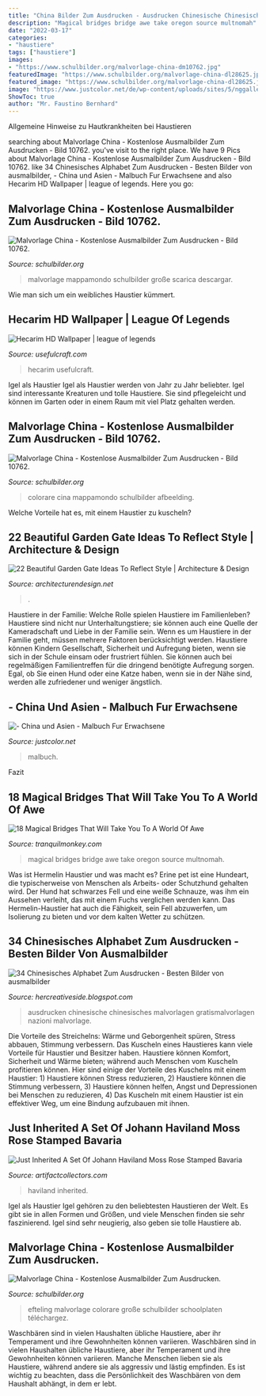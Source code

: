 ```yaml
---
title: "China Bilder Zum Ausdrucken - Ausdrucken Chinesische Chinesisches Malvorlagen Gratismalvorlagen Nazioni Malvorlage"
description: "Magical bridges bridge awe take oregon source multnomah"
date: "2022-03-17"
categories:
- "haustiere"
tags: ["haustiere"]
images:
- "https://www.schulbilder.org/malvorlage-china-dm10762.jpg"
featuredImage: "https://www.schulbilder.org/malvorlage-china-dl28625.jpg"
featured_image: "https://www.schulbilder.org/malvorlage-china-dl28625.jpg"
image: "https://www.justcolor.net/de/wp-content/uploads/sites/5/nggallery/china-asia/malbuch-fur-erwachsene-china-asia-10.gif"
ShowToc: true
author: "Mr. Faustino Bernhard"
---
```



Allgemeine Hinweise zu Hautkrankheiten bei Haustieren

	

		
searching about Malvorlage China - Kostenlose Ausmalbilder Zum Ausdrucken - Bild 10762. you've visit to the right place. We have 9 Pics about Malvorlage China - Kostenlose Ausmalbilder Zum Ausdrucken - Bild 10762. like 34 Chinesisches Alphabet Zum Ausdrucken - Besten Bilder von ausmalbilder, - China und Asien - Malbuch Fur Erwachsene and also Hecarim HD Wallpaper | league of legends. Here you go:
		
    
## Malvorlage China - Kostenlose Ausmalbilder Zum Ausdrucken - Bild 10762.

<img loading=lazy src="https://www.schulbilder.org/malvorlage-china-dm10762.jpg" onerror="this.onerror=null;this.src='https://tse2.mm.bing.net/th?id=OIP._HxfWm_Ie55Fc_bdfxQlawHaKd&amp;pid=15.1';" alt="Malvorlage China - Kostenlose Ausmalbilder Zum Ausdrucken - Bild 10762.">

_Source: schulbilder.org_

>malvorlage mappamondo schulbilder große scarica descargar. 

	

Wie man sich um ein weibliches Haustier kümmert.

    
## Hecarim HD Wallpaper | League Of Legends

<img loading=lazy src="https://www.usefulcraft.com/wp-content/uploads/2019/12/Hecarim-HD-Wallpaper-13.jpg" onerror="this.onerror=null;this.src='https://tse2.mm.bing.net/th?id=OIP.sHjpf4o1D0zxYKYJJIXccQHaKM&amp;pid=15.1';" alt="Hecarim HD Wallpaper | league of legends">

_Source: usefulcraft.com_

>hecarim usefulcraft. 

	

Igel als Haustier
Igel als Haustier werden von Jahr zu Jahr beliebter. Igel sind interessante Kreaturen und tolle Haustiere. Sie sind pflegeleicht und können im Garten oder in einem Raum mit viel Platz gehalten werden.

    
## Malvorlage China - Kostenlose Ausmalbilder Zum Ausdrucken - Bild 10762.

<img loading=lazy src="https://www.schulbilder.org/malvorlage-china-dl10762.jpg" onerror="this.onerror=null;this.src='https://tse1.mm.bing.net/th?id=OIP.gOWJ6sKULVCaLGmSwoUpGQHaKc&amp;pid=15.1';" alt="Malvorlage China - Kostenlose Ausmalbilder Zum Ausdrucken - Bild 10762.">

_Source: schulbilder.org_

>colorare cina mappamondo schulbilder afbeelding. 

	

Welche Vorteile hat es, mit einem Haustier zu kuscheln?

    
## 22 Beautiful Garden Gate Ideas To Reflect Style | Architecture &amp; Design

<img loading=lazy src="https://cdn.architecturendesign.net/wp-content/uploads/2014/08/garden-gate-3.jpg" onerror="this.onerror=null;this.src='https://tse2.mm.bing.net/th?id=OIP.NefSL-YnZ59MIBU_2jd_PAHaJ4&amp;pid=15.1';" alt="22 Beautiful Garden Gate Ideas To Reflect Style | Architecture &amp; Design">

_Source: architecturendesign.net_

>. 

	

Haustiere in der Familie: Welche Rolle spielen Haustiere im Familienleben?
Haustiere sind nicht nur Unterhaltungstiere; sie können auch eine Quelle der Kameradschaft und Liebe in der Familie sein. Wenn es um Haustiere in der Familie geht, müssen mehrere Faktoren berücksichtigt werden. Haustiere können Kindern Gesellschaft, Sicherheit und Aufregung bieten, wenn sie sich in der Schule einsam oder frustriert fühlen. Sie können auch bei regelmäßigen Familientreffen für die dringend benötigte Aufregung sorgen. Egal, ob Sie einen Hund oder eine Katze haben, wenn sie in der Nähe sind, werden alle zufriedener und weniger ängstlich.

    
## - China Und Asien - Malbuch Fur Erwachsene

<img loading=lazy src="https://www.justcolor.net/de/wp-content/uploads/sites/5/nggallery/china-asia/malbuch-fur-erwachsene-china-asia-10.gif" onerror="this.onerror=null;this.src='https://tse1.mm.bing.net/th?id=OIP.vcFpF84sJK2XoAbPU6_SYgHaJ5&amp;pid=15.1';" alt="- China und Asien - Malbuch Fur Erwachsene">

_Source: justcolor.net_

>malbuch. 

	

Fazit

    
## 18 Magical Bridges That Will Take You To A World Of Awe

<img loading=lazy src="http://tranquilmonkey.com/wp-content/uploads/2014/10/magical-bridge-6.jpg" onerror="this.onerror=null;this.src='https://tse1.mm.bing.net/th?id=OIP.53kAHbHJ87T5mFl8pNr0qgHaKG&amp;pid=15.1';" alt="18 Magical Bridges That Will Take You To A World Of Awe">

_Source: tranquilmonkey.com_

>magical bridges bridge awe take oregon source multnomah. 

	

Was ist Hermelin Haustier und was macht es?
Erine pet ist eine Hundeart, die typischerweise von Menschen als Arbeits- oder Schutzhund gehalten wird. Der Hund hat schwarzes Fell und eine weiße Schnauze, was ihm ein Aussehen verleiht, das mit einem Fuchs verglichen werden kann. Das Hermelin-Haustier hat auch die Fähigkeit, sein Fell abzuwerfen, um Isolierung zu bieten und vor dem kalten Wetter zu schützen.

    
## 34 Chinesisches Alphabet Zum Ausdrucken - Besten Bilder Von Ausmalbilder

<img loading=lazy src="https://www.gratismalvorlagen.com/wp-content/uploads/2017/10/cinaFlag.JPG" onerror="this.onerror=null;this.src='https://tse3.mm.bing.net/th?id=OIP.mT-Xns76eXYvzpmC-R3zRAHaFr&amp;pid=15.1';" alt="34 Chinesisches Alphabet Zum Ausdrucken - Besten Bilder von ausmalbilder">

_Source: hercreativeside.blogspot.com_

>ausdrucken chinesische chinesisches malvorlagen gratismalvorlagen nazioni malvorlage. 

	

Die Vorteile des Streichelns: Wärme und Geborgenheit spüren, Stress abbauen, Stimmung verbessern.
Das Kuscheln eines Haustieres kann viele Vorteile für Haustier und Besitzer haben. Haustiere können Komfort, Sicherheit und Wärme bieten; während auch Menschen vom Kuscheln profitieren können. Hier sind einige der Vorteile des Kuschelns mit einem Haustier: 1) Haustiere können Stress reduzieren, 2) Haustiere können die Stimmung verbessern, 3) Haustiere können helfen, Angst und Depressionen bei Menschen zu reduzieren, 4) Das Kuscheln mit einem Haustier ist ein effektiver Weg, um eine Bindung aufzubauen mit ihnen.

    
## Just Inherited A Set Of Johann Haviland Moss Rose Stamped Bavaria

<img loading=lazy src="https://d29jd5m3t61t9.cloudfront.net/artifactcollectors.com/images/fbfiles/images/828w/20151230_155203_v_1517434086.jpg" onerror="this.onerror=null;this.src='https://tse1.mm.bing.net/th?id=OIP.jGZK4lSVWOKJ6llkS6GUOQHaNK&amp;pid=15.1';" alt="Just Inherited A Set Of Johann Haviland Moss Rose Stamped Bavaria">

_Source: artifactcollectors.com_

>haviland inherited. 

	

Igel als Haustier
Igel gehören zu den beliebtesten Haustieren der Welt. Es gibt sie in allen Formen und Größen, und viele Menschen finden sie sehr faszinierend. Igel sind sehr neugierig, also geben sie tolle Haustiere ab.

    
## Malvorlage China - Kostenlose Ausmalbilder Zum Ausdrucken.

<img loading=lazy src="https://www.schulbilder.org/malvorlage-china-dl28625.jpg" onerror="this.onerror=null;this.src='https://tse1.mm.bing.net/th?id=OIP.2AOBuUq08bLYzv5LZqEFNQHaFP&amp;pid=15.1';" alt="Malvorlage China - Kostenlose Ausmalbilder Zum Ausdrucken.">

_Source: schulbilder.org_

>efteling malvorlage colorare große schulbilder schoolplaten téléchargez. 

	

Waschbären sind in vielen Haushalten übliche Haustiere, aber ihr Temperament und ihre Gewohnheiten können variieren.
Waschbären sind in vielen Haushalten übliche Haustiere, aber ihr Temperament und ihre Gewohnheiten können variieren. Manche Menschen lieben sie als Haustiere, während andere sie als aggressiv und lästig empfinden. Es ist wichtig zu beachten, dass die Persönlichkeit des Waschbären von dem Haushalt abhängt, in dem er lebt.

